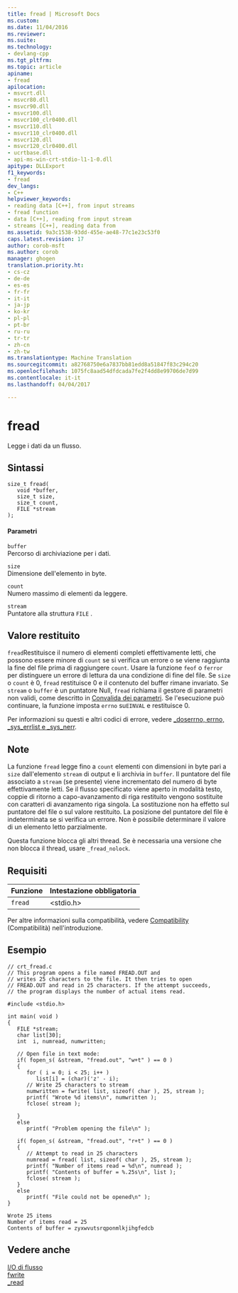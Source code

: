 ```yaml
---
title: fread | Microsoft Docs
ms.custom: 
ms.date: 11/04/2016
ms.reviewer: 
ms.suite: 
ms.technology:
- devlang-cpp
ms.tgt_pltfrm: 
ms.topic: article
apiname:
- fread
apilocation:
- msvcrt.dll
- msvcr80.dll
- msvcr90.dll
- msvcr100.dll
- msvcr100_clr0400.dll
- msvcr110.dll
- msvcr110_clr0400.dll
- msvcr120.dll
- msvcr120_clr0400.dll
- ucrtbase.dll
- api-ms-win-crt-stdio-l1-1-0.dll
apitype: DLLExport
f1_keywords:
- fread
dev_langs:
- C++
helpviewer_keywords:
- reading data [C++], from input streams
- fread function
- data [C++], reading from input stream
- streams [C++], reading data from
ms.assetid: 9a3c1538-93dd-455e-ae48-77c1e23c53f0
caps.latest.revision: 17
author: corob-msft
ms.author: corob
manager: ghogen
translation.priority.ht:
- cs-cz
- de-de
- es-es
- fr-fr
- it-it
- ja-jp
- ko-kr
- pl-pl
- pt-br
- ru-ru
- tr-tr
- zh-cn
- zh-tw
ms.translationtype: Machine Translation
ms.sourcegitcommit: a82768750e6a7837bb81edd8a51847f83c294c20
ms.openlocfilehash: 1075fc8aad54dfdcada7fe2f4dd8e99706de7d99
ms.contentlocale: it-it
ms.lasthandoff: 04/04/2017

---
```

# <a name="fread"></a>fread
Legge i dati da un flusso.  
  
## <a name="syntax"></a>Sintassi  
  
```  
size_t fread(   
   void *buffer,  
   size_t size,  
   size_t count,  
   FILE *stream   
);  
```  
  
#### <a name="parameters"></a>Parametri  
 `buffer`  
 Percorso di archiviazione per i dati.  
  
 `size`  
 Dimensione dell'elemento in byte.  
  
 `count`  
 Numero massimo di elementi da leggere.  
  
 `stream`  
 Puntatore alla struttura `FILE` .  
  
## <a name="return-value"></a>Valore restituito  
 `fread`Restituisce il numero di elementi completi effettivamente letti, che possono essere minore di `count` se si verifica un errore o se viene raggiunta la fine del file prima di raggiungere `count`. Usare la funzione `feof` o `ferror` per distinguere un errore di lettura da una condizione di fine del file. Se `size` o `count` è 0, `fread` restituisce 0 e il contenuto del buffer rimane invariato. Se `stream` o `buffer` è un puntatore Null, `fread` richiama il gestore di parametri non validi, come descritto in [Convalida dei parametri](../../c-runtime-library/parameter-validation.md). Se l'esecuzione può continuare, la funzione imposta `errno` su`EINVAL` e restituisce 0.  
  
 Per informazioni su questi e altri codici di errore, vedere [_doserrno, errno, _sys_errlist e _sys_nerr](../../c-runtime-library/errno-doserrno-sys-errlist-and-sys-nerr.md).  
  
## <a name="remarks"></a>Note  
 La funzione `fread` legge fino a `count` elementi con dimensioni in byte pari a `size` dall'elemento `stream` di output e li archivia in `buffer`. Il puntatore del file associato a `stream` (se presente) viene incrementato del numero di byte effettivamente letti. Se il flusso specificato viene aperto in modalità testo, coppie di ritorno a capo-avanzamento di riga restituito vengono sostituite con caratteri di avanzamento riga singola. La sostituzione non ha effetto sul puntatore del file o sul valore restituito. La posizione del puntatore del file è indeterminata se si verifica un errore. Non è possibile determinare il valore di un elemento letto parzialmente.  
  
 Questa funzione blocca gli altri thread. Se è necessaria una versione che non blocca il thread, usare `_fread_nolock`.  
  
## <a name="requirements"></a>Requisiti  
  
|Funzione|Intestazione obbligatoria|  
|--------------|---------------------|  
|`fread`|\<stdio.h>|  
  
 Per altre informazioni sulla compatibilità, vedere [Compatibility](../../c-runtime-library/compatibility.md) (Compatibilità) nell'introduzione.  
  
## <a name="example"></a>Esempio  
  
```  
// crt_fread.c  
// This program opens a file named FREAD.OUT and  
// writes 25 characters to the file. It then tries to open  
// FREAD.OUT and read in 25 characters. If the attempt succeeds,  
// the program displays the number of actual items read.  
  
#include <stdio.h>  
  
int main( void )  
{  
   FILE *stream;  
   char list[30];  
   int  i, numread, numwritten;  
  
   // Open file in text mode:  
   if( fopen_s( &stream, "fread.out", "w+t" ) == 0 )  
   {  
      for ( i = 0; i < 25; i++ )  
         list[i] = (char)('z' - i);  
      // Write 25 characters to stream   
      numwritten = fwrite( list, sizeof( char ), 25, stream );  
      printf( "Wrote %d items\n", numwritten );  
      fclose( stream );  
  
   }  
   else  
      printf( "Problem opening the file\n" );  
  
   if( fopen_s( &stream, "fread.out", "r+t" ) == 0 )  
   {  
      // Attempt to read in 25 characters   
      numread = fread( list, sizeof( char ), 25, stream );  
      printf( "Number of items read = %d\n", numread );  
      printf( "Contents of buffer = %.25s\n", list );  
      fclose( stream );  
   }  
   else  
      printf( "File could not be opened\n" );  
}  
```  
  
```Output  
Wrote 25 items  
Number of items read = 25  
Contents of buffer = zyxwvutsrqponmlkjihgfedcb  
```  
  
## <a name="see-also"></a>Vedere anche  
 [I/O di flusso](../../c-runtime-library/stream-i-o.md)   
 [fwrite](../../c-runtime-library/reference/fwrite.md)   
 [_read](../../c-runtime-library/reference/read.md)
